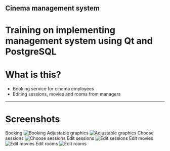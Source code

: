 ## Cinema management system

# Training on implementing management system using Qt and PostgreSQL 

# What is this?

* Booking service for cinema employees
* Editing sessions, movies and rooms from managers
---
# Screenshots

Booking
![Booking](https://sun1-94.userapi.com/hSDD5xknHiBLH6TaRdFnQiOzWxzWYgpzH8RTAg/PdRN6xrHUpg.jpg)
Adjustable graphics
![Adjustable graphics](https://sun1-87.userapi.com/vUTrl7nkI1zQ1zu9L8t6YBpsg1lyymJC2puGQA/N6BB9a2UlCg.jpg)
Choose sessions
![Choose sessions](https://sun1-95.userapi.com/RBRroe0RxqFrQqoYOgzk0CF8az7itIsTcnCfkA/g6tD_tOc4tk.jpg)
Edit sessions
![Edit sessions](https://sun1-25.userapi.com/x7PgkYPYYnT0rgl5wlQ7CM9lmoQ8W_8r9Cpuhg/i8zES217utE.jpg)
Edit movies
![Edit movies](https://sun1-94.userapi.com/MLKh0dUoSIG6GFZNzFAZalcYAKBIe9rN3ZjtFQ/rMsGFEeNsiM.jpg)
Edit rooms
![Edit rooms](https://sun1-84.userapi.com/bRe0FOhz3TmLyxYLzS61Skot1e9_tDI22ihsTg/cUq8lTKnX3Y.jpg)
